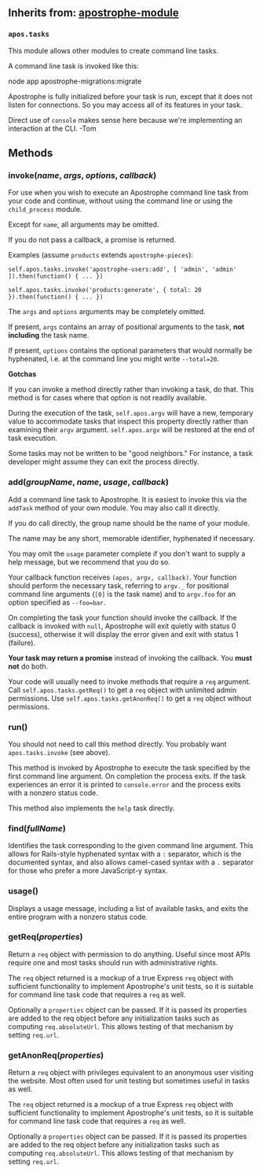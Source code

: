 ## Inherits from: [apostrophe-module](../apostrophe-module/README.md)
### `apos.tasks`
This module allows other modules to create command line tasks.

A command line task is invoked like this:

node app apostrophe-migrations:migrate

Apostrophe is fully initialized before your task is run, except that it does
not listen for connections. So you may access all of its features in your task.

Direct use of `console` makes sense here because
we're implementing an interaction at the CLI.
-Tom


## Methods
### invoke(*name*, *args*, *options*, *callback*)
For use when you wish to execute an Apostrophe command line task from your code and continue,
without using the command line or using the `child_process` module.

Except for `name`, all arguments may be omitted.

If you do not pass a callback, a promise is returned.

Examples (assume `products` extends `apostrophe-pieces`):

`self.apos.tasks.invoke('apostrophe-users:add', [ 'admin', 'admin' ]).then(function() { ... })`

`self.apos.tasks.invoke('products:generate', { total: 20 }).then(function() { ... })`

The `args` and `options` arguments may be completely omitted.

If present, `args` contains an array of positional arguments to
the task, **not including** the task name.

If present, `options` contains the optional parameters that would normally
be hyphenated, i.e. at the command line you might write `--total=20`.

**Gotchas**

If you can invoke a method directly rather than invoking a task, do that. This
method is for cases where that option is not readily available.

During the execution of the task, `self.apos.argv` will have a new,
temporary value to accommodate tasks that inspect this property directly
rather than examining their `argv` argument. `self.apos.argv` will be
restored at the end of task execution.

Some tasks may not be written to be "good neighbors." For instance, a
task developer might assume they can exit the process directly.
### add(*groupName*, *name*, *usage*, *callback*)
Add a command line task to Apostrophe. It is easiest to invoke this
via the `addTask` method of your own module. You may also call it
directly.

If you do call directly, the group name should be the name of your module.

The name may be any short, memorable identifier, hyphenated if necessary.

You may omit the `usage` parameter complete if you don't want to supply
a help message, but we recommend that you do so.

Your callback function receives `(apos, argv, callback)`. Your
function should perform the necessary task, referring to
`argv._` for positional command line arguments (`[0]` is the task name)
and to `argv.foo` for an option specified as `--foo=bar`.

On completing the task your function should invoke the callback.
If the callback is invoked with `null`, Apostrophe will exit quietly
with status 0 (success), otherwise it will display the error given
and exit with status 1 (failure).

**Your task may return a promise** instead of invoking the callback.
You **must not** do both.

Your code will usually need to invoke methods that require a `req` argument.
Call `self.apos.tasks.getReq()` to get a `req` object with
unlimited admin permissions. Use `self.apos.tasks.getAnonReq()` to get
a `req` object without permissions.
### run()
You should not need to call this method directly. You probably
want `apos.tasks.invoke` (see above).

This method is invoked by Apostrophe to execute the task specified
by the first command line argument. On completion the process exits.
If the task experiences an error it is printed to `console.error`
and the process exits with a nonzero status code.

This method also implements the `help` task directly.
### find(*fullName*)
Identifies the task corresponding to the given command line argument.
This allows for Rails-style hyphenated syntax with a `:` separator,
which is the documented syntax, and also allows camel-cased syntax with a `.`
separator for those who prefer a more JavaScript-y syntax.
### usage()
Displays a usage message, including a list of available tasks,
and exits the entire program with a nonzero status code.
### getReq(*properties*)
Return a `req` object with permission to do anything.
Useful since most APIs require one and most tasks
should run with administrative rights.

The `req` object returned is a mockup of a true Express `req` object
with sufficient functionality to implement Apostrophe's
unit tests, so it is suitable for command line
task code that requires a `req` as well.

Optionally a `properties` object can be passed. If it is
passed its properties are added to the req object before
any initialization tasks such as computing `req.absoluteUrl`.
This allows testing of that mechanism by setting `req.url`.
### getAnonReq(*properties*)
Return a `req` object with privileges equivalent
to an anonymous user visiting the website. Most
often used for unit testing but sometimes useful
in tasks as well.

The `req` object returned is a mockup of a true Express `req` object
with sufficient functionality to implement Apostrophe's
unit tests, so it is suitable for command line
task code that requires a `req` as well.

Optionally a `properties` object can be passed. If it is
passed its properties are added to the req object before
any initialization tasks such as computing `req.absoluteUrl`.
This allows testing of that mechanism by setting `req.url`.
